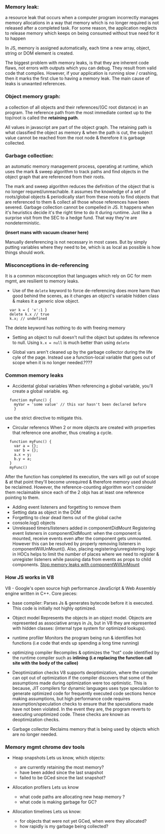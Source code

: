 ### Memory leak:
  a resource leak that occurs when a computer program incorrectly manages memory allocations
  in a way that memory which is no longer required is not released after a completed task.
  For some reason, the application neglects to release memory which keeps on being consumed
  without true need for it to happen

In JS, memory is assigned automatically, each time a new array, object, string or DOM element is
created.

The biggest problem with memory leaks, is that they are inherent code flaws, not errors with outputs
which you can debug. They result from valid code that compiles.
However, if your application is running slow / crashing, then it marks the first clue to having  a 
memory leak.
The main cause of leaks is unwanted references.

### Object memory graph:
  a collection of all objects and their references/(GC root distance) in an program.
  The reference path from the most immediate context up to the top/root is called the **retaining path**.

All values in javascript are part of the object graph.
The retaining path is what classified the object as memory & when the path is cut, the subject value
cannot be reached from the root node & therefore it is garbage collected.

### Garbage collection:
  an automatic memory management process, operating at runtime, which uses the mark & sweep algorithm
  to track paths and find objects in the object graph that are referenced from their roots.
  
The mark and sweep algorithm reduces the definition of the object that is no longer requred/unreachable.
it assumes the knowledge of a set of roots/global objects & periodically start from these roots to find
objects that are referenced to them & collect all those whose references have been severed.
Garbage collection cannot be compelled in JS. It happens when it's heuristics decide it's the right time to do it
during runtime. Just like a surprise visit from the SEC to a hedge fund. That way they're are nondeterministic.

__(insert mans with vacuum cleaner here)__

Manually dereferencing is not necessary in most cases. But by simply putting variables where they need to be,
which is as local as possible is how things should work.

### Misconceptions in de-referencing
It is a common misconception that languages which rely on GC for mem mgmt, are resilient to memory leaks.
- Use of the `delete` keyword to force de-referencing does more harm than good behind the scenes, as it
changes an object's variable hidden class & makes it a generic slow object.

```
  var k = { 'x':1 }
  delete k.x // true
  k.x; // undefined
```
The delete keyword has nothing to do with freeing memory

- Setting an object to null doesn't null the object but updates its reference to null.
Using `k.x = null` is much better than using `delete`

- Global vars aren't cleaned up by the garbage collector during the life cyle of the page.
Instead use a function-local variable that goes out of scope when it is no longer needed.????



### Common memory leaks
- Accidental global variables
When referencing a global variable, you'll create a global variable.
eg. 
```
  function myFunc() {
    myVar = 'some value' // this var hasn't been declared before
    }
```
use the strict directive to mitigate this.

- Circular referencs
When 2 or more objects are created with properties that reference one another, thus creating a cycle.
```
  function myFunc() {
    var a = {};
    var b = {};
    a.x = y;
    b.y = a;
  }
  myFunc()
```
After the function has completed its execution, the vars will go out of scope & at that point
they'll become unrequired & therefore memory used should be reclaimed. However, the reference-counting
algorithm won't consider them reclaimable since each of the 2 objs  has at least one reference pointing
to them.

- Adding event listeners and forgetting to remove them
- Setting data as object in the DOM
- Forgetting to clear dead items out of the global cache
- console.log() objects 
- Unreleased timers/listeners added in componentDidMount
Registering event listeners in componentDidMount: when the component is mounted, receive events even after
the component gets unmounted. However this can be resolved by properly removing listeners in 
componentWillUnMount(). Also, placing registering/unregistering logic in HOCs helps to limit the number of places
where we need to register & unregister listeners while passing data from events as props to child components.
[Stop memory leaks with componentWillUnMount](https://egghead.io/lessons/react-stop-memory-leaks-with-componentwillunmount-lifecycle-method-in-react)



### How JS works in V8
V8 - Google's open source high performance JavaScript & Web Assembly engine written in C++.
Core pieces:
  - base compiler:
Parses Js & generates bytecode before it is executed. This code is initially not highly optimized.

  - Object model
Represents the objects in an object model. Objects are represented as associative arrays in Js,
but in V8 they are represented with hidden classes: (internal type system for optimized lookups).

  - runtime profiler
Monitors the program being run & identifies hot functions (i.e code that ends up spending a long time 
running)

  - optimizing compiler
Recompiles & optimizes the "hot" code identified by the runtime compiler such as **inlining** 
**(i.e replacing the function call site with the body of the callee)**

  - Deoptimization checks
V8 supports deoptimization, where the compiler can opt out of optimization if the compiler 
discovers that some of the assumptions made during optimization were too optimistic.
This is because, JIT compilers for dynamic languages uses type speculation to generate optimized 
code for frequently executed code sections hence making assumptions, but high performance code
requires assumption/speculation checks to ensure that the speculations made have not been violated.
In the event they are, the program reverts to executing unoptimized code. These checks are known
as deoptimization checks.

  - Garbage collector
Reclaims memory that is being used by objects which are no longer needed.


### Memory mgmt chrome dev tools
- Heap snapshots
Lets us know, which objects:
  - are currently retaining the most memory?
  - have been added since the last snapshot
  - failed to be GCed since the last snapshot?

- Allocation profilers
Lets us know
  - what code paths are allocating new heap memory ?
  - what code is making garbage for GC?

- Allocation timelines
Lets us know:
  - for objects that were not yet GCed, when were they allocated?
  - how rapidly is my garbage being collected?
